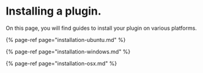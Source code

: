 # Installing a plugin.

On this page, you will find guides to install your plugin on various platforms.

{% page-ref page="installation-ubuntu.md" %}

{% page-ref page="installation-windows.md" %}

{% page-ref page="installation-osx.md" %}



